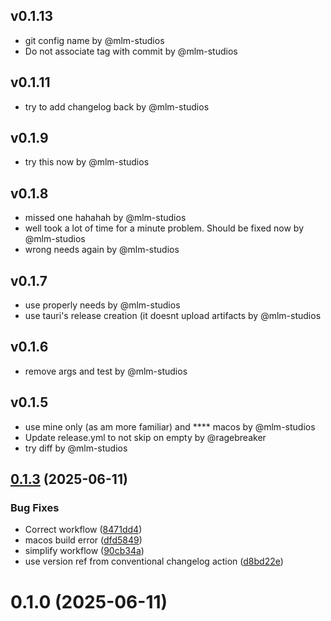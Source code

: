 ## v0.1.13

- git config name by @mlm-studios
- Do not associate tag with commit by @mlm-studios


## v0.1.11

- try to add changelog back by @mlm-studios


## v0.1.9

- try this now by @mlm-studios


## v0.1.8

- missed one hahahah by @mlm-studios
- well took a lot of time for a minute problem. Should be fixed now by @mlm-studios
- wrong needs again by @mlm-studios


## v0.1.7

- use properly needs by @mlm-studios
- use tauri's release creation (it doesnt upload artifacts by @mlm-studios


## v0.1.6

- remove args and test by @mlm-studios


## v0.1.5

- use mine only (as am more familiar) and **** macos by @mlm-studios
- Update release.yml to not skip on empty by @ragebreaker
- try diff by @mlm-studios


## [0.1.3](https://github.com/mlm-games/velodown/compare/v0.1.0...v0.1.3) (2025-06-11)


### Bug Fixes

* Correct workflow ([8471dd4](https://github.com/mlm-games/velodown/commit/8471dd4aaedf52f8132bb3c96318257d9a89b96c))
* macos build error ([dfd5849](https://github.com/mlm-games/velodown/commit/dfd584947dcd3b60d5adefcf13c4daebf8788a6f))
* simplify workflow ([90cb34a](https://github.com/mlm-games/velodown/commit/90cb34a8fe0daee18e1afb0613c158942b00d483))
* use version ref from conventional changelog action ([d8bd22e](https://github.com/mlm-games/velodown/commit/d8bd22e0d3618863327f8c2a3e4e34e632e6fcf5))



# 0.1.0 (2025-06-11)



